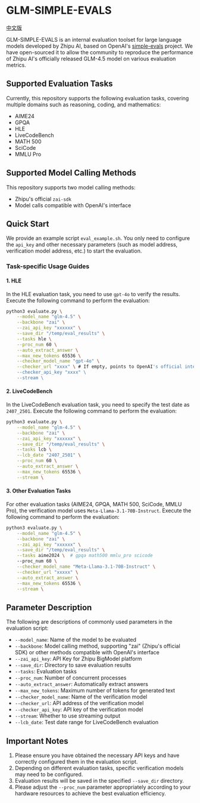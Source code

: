 # GLM-SIMPLE-EVALS

[中文版](./README_zh.md)

GLM-SIMPLE-EVALS is an internal evaluation toolset for large language models developed by Zhipu AI, based on OpenAI's [simple-evals](https://github.com/openai/simple-evals) project. We have open-sourced it to allow the community to reproduce the performance of Zhipu AI's officially released GLM-4.5 model on various evaluation metrics.

## Supported Evaluation Tasks

Currently, this repository supports the following evaluation tasks, covering multiple domains such as reasoning, coding, and mathematics:

- AIME24
- GPQA
- HLE
- LiveCodeBench
- MATH 500
- SciCode
- MMLU Pro

## Supported Model Calling Methods

This repository supports two model calling methods:

- Zhipu's official `zai-sdk`
- Model calls compatible with OpenAI's interface

## Quick Start

We provide an example script `eval_example.sh`. You only need to configure the `api_key` and other necessary parameters (such as model address, verification model address, etc.) to start the evaluation.

### Task-specific Usage Guides

#### 1. HLE

In the HLE evaluation task, you need to use `gpt-4o` to verify the results. Execute the following command to perform the evaluation:

```bash
python3 evaluate.py \
    --model_name "glm-4.5" \
    --backbone "zai" \
    --zai_api_key "xxxxxx" \
    --save_dir "/temp/eval_results" \
    --tasks hle \
    --proc_num 60 \
    --auto_extract_answer \
    --max_new_tokens 65536 \
    --checker_model_name "gpt-4o" \
    --checker_url "xxxx" \ # If empty, points to OpenAI's official interface
    --checker_api_key "xxxx" \
    --stream \
```

#### 2. LiveCodeBench

In the LiveCodeBench evaluation task, you need to specify the test date as `2407_2501`. Execute the following command to perform the evaluation:

```bash
python3 evaluate.py \
    --model_name "glm-4.5" \
    --backbone "zai" \
    --zai_api_key "xxxxxx" \
    --save_dir "/temp/eval_results" \
    --tasks lcb \
    --lcb_date "2407_2501" \
    --proc_num 60 \
    --auto_extract_answer \
    --max_new_tokens 65536 \
    --stream \
```

#### 3. Other Evaluation Tasks
For other evaluation tasks (AIME24, GPQA, MATH 500, SciCode, MMLU Pro), the verification model uses `Meta-Llama-3.1-70B-Instruct`. Execute the following command to perform the evaluation:
```bash
python3 evaluate.py \
    --model_name "glm-4.5" \
    --backbone "zai" \
    --zai_api_key "xxxxxx" \
    --save_dir "/temp/eval_results" \
    --tasks aime2024 \  # gpqa math500 mmlu_pro scicode
    --proc_num 60 \
    --checker_model_name "Meta-Llama-3.1-70B-Instruct" \
    --checker_url "xxxxx" \
    --auto_extract_answer \
    --max_new_tokens 65536 \
    --stream \
```

## Parameter Description
The following are descriptions of commonly used parameters in the evaluation script:
- `--model_name`: Name of the model to be evaluated
- `--backbone`: Model calling method, supporting "zai" (Zhipu's official SDK) or other methods compatible with OpenAI's interface
- `--zai_api_key`: API Key for Zhipu BigModel platform
- `--save_dir`: Directory to save evaluation results
- `--tasks`: Evaluation tasks
- `--proc_num`: Number of concurrent processes
- `--auto_extract_answer`: Automatically extract answers
- `--max_new_tokens`: Maximum number of tokens for generated text
- `--checker_model_name`: Name of the verification model
- `--checker_url`: API address of the verification model
- `--checker_api_key`: API key of the verification model
- `--stream`: Whether to use streaming output
- `--lcb_date`: Test date range for LiveCodeBench evaluation

## Important Notes
1. Please ensure you have obtained the necessary API keys and have correctly configured them in the evaluation script.
2. Depending on different evaluation tasks, specific verification models may need to be configured.
3. Evaluation results will be saved in the specified `--save_dir` directory.
4. Please adjust the `--proc_num` parameter appropriately according to your hardware resources to achieve the best evaluation efficiency.